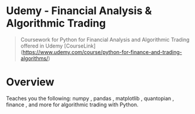 # Udemy - Financial Analysis & Algorithmic Trading
> Coursework for Python for Financial Analysis and Algorithmic Trading offered in Udemy
[CourseLink] (https://www.udemy.com/course/python-for-finance-and-trading-algorithms/)

# Overview
Teaches you the following: numpy , pandas , matplotlib , quantopian , finance , and more for algorithmic trading with Python.
